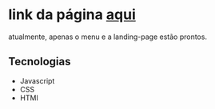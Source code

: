 <h1>link da página <a href="https://italomirandasantiago.github.io/cervejaria_landing_page/landing_page/" target="_black">aqui</a></h1>

atualmente, apenas o menu e a landing-page estão prontos.

<h2> Tecnologias </h2>

<ul> 

  <li> Javascript </li>
  <li> CSS </li>
  <li> HTMl </li>

</ul>
